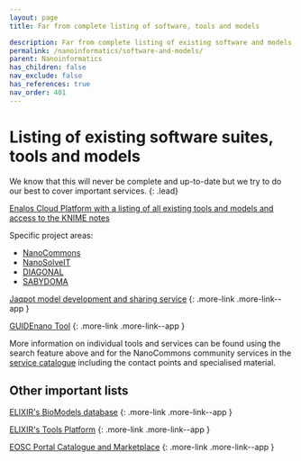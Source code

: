 ```yaml
---
layout: page
title: Far from complete listing of software, tools and models

description: Far from complete listing of existing software and models
permalink: /nanoinformatics/software-and-models/
parent: Nanoinformatics
has_children: false
nav_exclude: false
has_references: true
nav_order: 401
---
```


# Listing of existing software suites, tools and models
We know that this will never be complete and up-to-date but we try to do our best to cover important services.
{: .lead}

<div class="more-link more-link--app">
<a href="http://www.enaloscloud.novamechanics.com/index.html">
Enalos Cloud Platform with a listing of all existing tools and models and access to the KNIME notes</a>
<p>Specific project areas:</p>
<ul>
    <li><a href="http://www.enaloscloud.novamechanics.com/nanocommons.html">NanoCommons</a></li>
    <li><a href="http://www.enaloscloud.novamechanics.com/nanosolveit.html">NanoSolveIT</a></li>
    <li><a href="http://www.enaloscloud.novamechanics.com/diagonal.html">DIAGONAL</a></li>
    <li><a href="http://www.enaloscloud.novamechanics.com/sabydoma.html">SABYDOMA</a></li>
</ul>
</div>

[Jaqpot model development and sharing service](https://www.jaqpot.org/)
{: .more-link .more-link--app }

[GUIDEnano Tool](https://tool.guidenano.eu/)
{: .more-link .more-link--app }

More information on individual tools and services can be found using the search feature above and for the NanoCommons community services in the [service catalogue](https://infrastructure.nanocommons.eu/services/) including the contact points and specialised material.

## Other important lists
[ELIXIR's BioModels database](https://www.ebi.ac.uk/biomodels/)
{: .more-link .more-link--app }

[ELIXIR's Tools Platform](https://elixir-europe.org/platforms/tools)
{: .more-link .more-link--app }

[EOSC Portal Catalogue and Marketplace](https://marketplace.eosc-portal.eu/)
{: .more-link .more-link--app }





